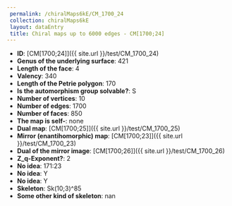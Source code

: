 ```yaml
--- 
 permalink: /chiralMaps6kE/CM_1700_24 
 collection: chiralMaps6kE
 layout: dataEntry
 title: Chiral maps up to 6000 edges - CM[1700;24]
---
```


- **ID**: [CM[1700;24]]({{ site.url }}/test/CM_1700_24)
- **Genus of the underlying surface**: 421
- **Length of the face**: 4
- **Valency**: 340
- **Length of the Petrie polygon**: 170
- **Is the automorphism group solvable?**: S
- **Number of vertices**: 10
- **Number of edges**: 1700
- **Number of faces**: 850
- **The map is self-**: none
- **Dual map**: [CM[1700;25]]({{ site.url }}/test/CM_1700_25)
- **Mirror (enantihomorphic) map**: [CM[1700;23]]({{ site.url }}/test/CM_1700_23)
- **Dual of the mirror image**: [CM[1700;26]]({{ site.url }}/test/CM_1700_26)
- **Z_q-Exponent?**: 2
- **No idea**:  171:23
- **No idea**: Y
- **No idea**: Y
- **Skeleton**: Sk(10;3)^85
- **Some other kind of skeleton**: nan
